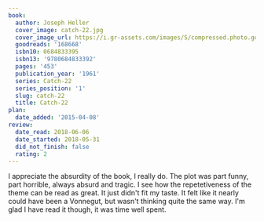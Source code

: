 ```yaml
---
book:
  author: Joseph Heller
  cover_image: catch-22.jpg
  cover_image_url: https://i.gr-assets.com/images/S/compressed.photo.goodreads.com/books/1463157317l/168668._SX98_.jpg
  goodreads: '168668'
  isbn10: 0684833395
  isbn13: '9780684833392'
  pages: '453'
  publication_year: '1961'
  series: Catch-22
  series_position: '1'
  slug: catch-22
  title: Catch-22
plan:
  date_added: '2015-04-08'
review:
  date_read: 2018-06-06
  date_started: 2018-05-31
  did_not_finish: false
  rating: 2
---
```


I appreciate the absurdity of the book, I really do. The plot was part funny, part horrible, always absurd and tragic. I see how the repetetiveness of the theme can be read as great. It just didn't fit my taste. It felt like it nearly could have been a Vonnegut, but wasn't thinking quite the same way. I'm glad I have read it though, it was time well spent.
